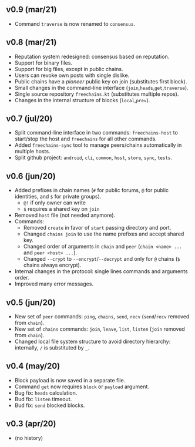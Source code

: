 v0.9 (mar/21)
-------------

- Command `traverse` is now renamed to `consensus`.

v0.8 (mar/21)
-------------

- Reputation system redesigned: consensus based on reputation.
- Support for binary files.
- Support for big files, except in public chains.
- Users can revoke own posts with single dislike.
- Public chains have a *pioneer* public key on join (substitutes first block).
- Small changes in the command-line interface (`join`,`heads`,`get`,`traverse`).
- Single source repository `freechains.kt` (substitutes multiple repos).
- Changes in the internal structure of blocks (`local`,`prev`).

v0.7 (jul/20)
-------------

- Split command-line interface in two commands: `freechains-host` to
  start/stop the host and `freechains` for all other commands.
- Added `freechains-sync` tool to manage peers/chains automatically in multiple
  hosts.
- Split github project: `android`, `cli`, `common`, `host`, `store`, `sync`, `tests`.

v0.6 (jun/20)
-------------

- Added prefixes in chain names (`#` for public forums, `@` for public identities, and `$` for private groups).
    - `@!` if only owner can write
    - `$` requires a shared key on `join`
- Removed `host` file (not needed anymore).
- Commands:
  - Removed `create` in favor of `start` passing directory and port.
  - Changed `chains join` to use the name prefixes and accept shared key.
  - Changed order of arguments in `chain` and `peer` (`chain <name> ...` and `peer <host> ...`).
  - Changed `--crypt` to `--encrypt`/`--decrypt` and only for `@` chains (`$` chains always encrypt).
- Internal changes in the protocol: single lines commands and arguments order.
- Improved many error messages.

v0.5 (jun/20)
-------------

- New set of `peer` commands: `ping`, `chains`, `send`, `recv` (`send`/`recv` removed from `chain`).
- New set of `chains` commands: `join`, `leave`, `list`, `listen` (`join` removed from `chain`).
- Changed local file system structure to avoid directory hierarchy: internally, `/` is substituted by `_`.

v0.4 (may/20)
-------------

- Block payload is now saved in a separate file.
- Command `get` now requires `block` or `payload` argument.
- Bug fix: `heads` calculation.
- Bud fix: `listen` timeout.
- Bud fix: `send` blocked blocks.

v0.3 (apr/20)
---------------

- (no history)
